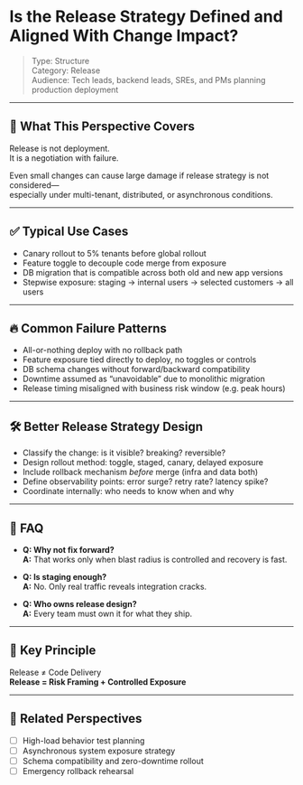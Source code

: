 # Is the Release Strategy Defined and Aligned With Change Impact?

> Type: Structure  
> Category: Release  
> Audience: Tech leads, backend leads, SREs, and PMs planning production deployment

---

## 🧠 What This Perspective Covers

Release is not deployment.  
It is a negotiation with failure.

Even small changes can cause large damage if release strategy is not considered—  
especially under multi-tenant, distributed, or asynchronous conditions.

---

## ✅ Typical Use Cases

- Canary rollout to 5% tenants before global rollout  
- Feature toggle to decouple code merge from exposure  
- DB migration that is compatible across both old and new app versions  
- Stepwise exposure: staging → internal users → selected customers → all users

---

## 🔥 Common Failure Patterns

- All-or-nothing deploy with no rollback path  
- Feature exposure tied directly to deploy, no toggles or controls  
- DB schema changes without forward/backward compatibility  
- Downtime assumed as “unavoidable” due to monolithic migration  
- Release timing misaligned with business risk window (e.g. peak hours)

---

## 🛠 Better Release Strategy Design

- Classify the change: is it visible? breaking? reversible?  
- Design rollout method: toggle, staged, canary, delayed exposure  
- Include rollback mechanism *before* merge (infra and data both)  
- Define observability points: error surge? retry rate? latency spike?  
- Coordinate internally: who needs to know when and why

---

## 📘 FAQ

- **Q: Why not fix forward?**  
  **A:** That works only when blast radius is controlled and recovery is fast.

- **Q: Is staging enough?**  
  **A:** No. Only real traffic reveals integration cracks.

- **Q: Who owns release design?**  
  **A:** Every team must own it for what they ship.

---

## 🎯 Key Principle

Release ≠ Code Delivery  
**Release = Risk Framing + Controlled Exposure**

---

## 🔗 Related Perspectives

- [ ] High-load behavior test planning  
- [ ] Asynchronous system exposure strategy  
- [ ] Schema compatibility and zero-downtime rollout  
- [ ] Emergency rollback rehearsal
